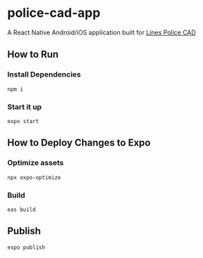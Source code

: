 # police-cad-app

A React Native Android/iOS application built for [Lines Police CAD](https://github.com/Linesmerrill/police-cad)

## How to Run

### Install Dependencies

`npm i`

### Start it up

`expo start`

## How to Deploy Changes to Expo

### Optimize assets

`npx expo-optimize`

### Build

`eas build`

## Publish

`expo publish`

